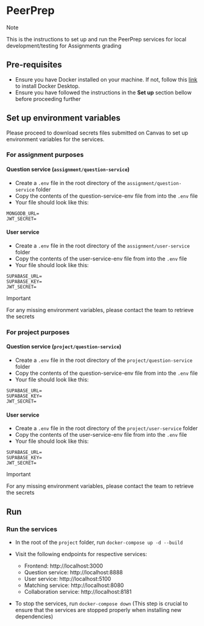 # PeerPrep

> [!NOTE]
> This is the instructions to set up and run the PeerPrep services for local development/testing for Assignments grading

## Pre-requisites

- Ensure you have Docker installed on your machine. If not, follow this [link](https://docs.docker.com/desktop/install/mac-install/) to install Docker Desktop.
- Ensure you have followed the instructions in the **Set up** section bellow before proceeding further

## Set up environment variables

Please proceed to download secrets files submitted on Canvas to set up environment variables for the services.

### For assignment purposes

#### Question service (`assignment/question-service`)

- Create a `.env` file in the root directory of the `assignment/question-service` folder
- Copy the contents of the question-service-env file from into the `.env` file
- Your file should look like this:

```
MONGODB_URL=
JWT_SECRET=
```

#### User service

- Create a `.env` file in the root directory of the `assignment/user-service` folder
- Copy the contents of the user-service-env file from into the `.env` file
- Your file should look like this:

```
SUPABASE_URL=
SUPABASE_KEY=
JWT_SECRET=
```

> [!IMPORTANT]
> For any missing environment variables, please contact the team to retrieve the secrets


### For project purposes

#### Question service (`project/question-service`)

- Create a `.env` file in the root directory of the `project/question-service` folder
- Copy the contents of the question-service-env file from into the `.env` file
- Your file should look like this:

```
SUPABASE_URL=
SUPABASE_KEY=
JWT_SECRET=
```

#### User service

- Create a `.env` file in the root directory of the `project/user-service` folder
- Copy the contents of the user-service-env file from into the `.env` file
- Your file should look like this:

```
SUPABASE_URL=
SUPABASE_KEY=
JWT_SECRET=
```

> [!IMPORTANT]
> For any missing environment variables, please contact the team to retrieve the secrets

## Run

### Run the services

- In the root of the `project` folder, run `docker-compose up -d --build`

- Visit the following endpoints for respective services:

  - Frontend: http://localhost:3000
  - Question service: http://localhost:8888
  - User service: http://localhost:5100
  - Matching service: http://localhost:8080
  - Collaboration service: http://localhost:8181

- To stop the services, run `docker-compose down` (This step is crucial to ensure that the services are stopped properly when installing new dependencies)
